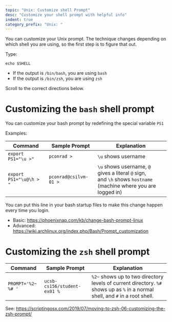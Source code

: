 ```yaml
---
topic: "Unix: Customize shell Prompt"
desc: "Customize your shell prompt with helpful info"
indent: true
category_prefix: "Unix: "
---
```


You can customize your Unix prompt.  The technique changes depending on which shell you are using, so the first step is to figure that out.

Type:

```
echo $SHELL
```

* If the output is `/bin/bash`, you are using `bash`
* If the output is `/bin/zsh`, you are using `zsh`

Scroll to the correct directions below.


# Customizing the `bash` shell prompt

You can customize your bash prompt by redefining the special variable `PS1`

Examples:

| Command | Sample Prompt | Explanation |
|--|--|--|
| `export PS1="\u >"` | `pconrad >` | `\u` shows username |
| `export PS1="\u@\h > "` | `pconrad@csilvm-01 > ` | `\u` shows username, `@` gives a literal `@` sign, <br /> and `\h` shows `hostname` (machine where you are logged in)  |


You can put this line in your bash startup files to make this change happen every time you login.

* Basic: <https://phoenixnap.com/kb/change-bash-prompt-linux>
* Advanced: <https://wiki.archlinux.org/index.php/Bash/Prompt_customization>

# Customizing the `zsh` shell prompt


| Command | Sample Prompt | Explanation |
|--|--|--|
| `PROMPT='%2~ %# '` | `ucsb-cs156/student-ex01 % ` | `%2~` shows up to two directory levels of current directory. `%#` shows up as `%` in a normal shell, and `#` in a root shell.  |

See: <https://scriptingosx.com/2019/07/moving-to-zsh-06-customizing-the-zsh-prompt/>
